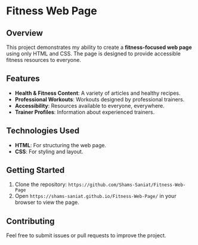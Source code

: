 # Fitness Web Page

## Overview
This project demonstrates my ability to create a **fitness-focused web page** using only HTML and CSS. The page is designed to provide accessible fitness resources to everyone.

## Features
- **Health & Fitness Content**: A variety of articles and healthy recipes.
- **Professional Workouts**: Workouts designed by professional trainers.
- **Accessibility**: Resources available to everyone, everywhere.
- **Trainer Profiles**: Information about experienced trainers.

## Technologies Used
- **HTML**: For structuring the web page.
- **CSS**: For styling and layout.

## Getting Started
1. Clone the repository: `https://github.com/Shams-Saniat/Fitness-Web-Page`
2. Open `https://shams-saniat.github.io/Fitness-Web-Page/` in your browser to view the page.

## Contributing
Feel free to submit issues or pull requests to improve the project.


